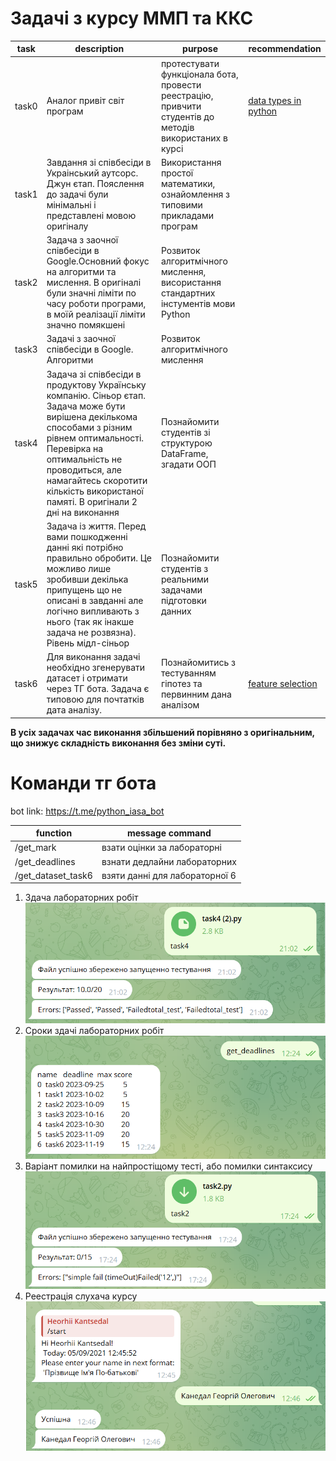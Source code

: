# Задачі з курсу ММП та ККС

| task  | description                                                                                                                                                                                                                                                                          | purpose                                                                                                | recommendation                                                                                                                                  |
|-------|--------------------------------------------------------------------------------------------------------------------------------------------------------------------------------------------------------------------------------------------------------------------------------------|--------------------------------------------------------------------------------------------------------|-------------------------------------------------------------------------------------------------------------------------------------------------|
| task0 | Аналог привіт світ програм                                                                                                                                                                                                                                                           | протестувати функціонала бота, провести реестрацію, привчити студентів до методів використаних в курсі | [data types in python ](https://fastapi.tiangolo.com/python-types/)                                                                             |
| task1 | Завдання зі співбесіди в Украінський аутсорс. Джун єтап. Пояслення до задачі були мінімальні і представлені мовою оригіналу                                                                                                                                                          | Використання простої математики, ознайомлення з типовими прикладами програм                            |
| task2 | Задача з заочної співбесіди в Google.Основний фокус на алгоритми та мислення. В оригіналі були значні ліміти по часу роботи програми, в моїй реалізації ліміти значно помякшені                                                                                                      | Розвиток алгоритмічного мислення, висористання стандартних інстументів мови Python                     |
| task3 | Задачі з заочної співбесіди в Google. Алгоритми                                                                                                                                                                                                                                      | Розвиток алгоритмічного мислення                                                                       |
| task4 | Задача зі співбесіди в продуктову Українську компанію. Сіньор єтап. Задача може бути вирішена декількома способами з різним рівнем оптимальності. Перевірка на оптимальність не проводиться, але намагайтесь скоротити кількість використаної памяті. В оригінали 2 дні на виконання | Познайомити студентів зі структурою DataFrame, згадати ООП                                             |
| task5 | Задача із життя. Перед вами пошкодженні данні які потрібно правильно обробити. Це можливо лише зробивши декілька припущень що не описані в завданні але логічно випливають з нього (так як інакше задача не розвязна). Рівень мідл-сіньор                                            | Познайомити студентів з реальними задачами підготовки данних                                           |
| task6 | Для виконання задачі необхідно згенерувати датасет і отримати через ТГ бота. Задача є типовою для почтатків дата аналізу.                                                                                                                                                            | Познайомитись з тестуванням гіпотез та первинним дана аналізом                                         | [feature selection](https://www.researchgate.net/publication/357323093_Vibir_zminnih_dla_prognozuvanna_Python_Feature_selection_methods_Python) |

**В усіх задачах час виконання збільшений порівняно з оригінальним, що знижує складність виконання без зміни суті.**

# Команди тг бота

bot link: https://t.me/python_iasa_bot

| function          | message command                |
|-------------------|--------------------------------|
| /get_mark         | взати оцінки за лабораторні    |
| /get_deadlines    | взнати дедлайни лабораторних   |
| /get_dataset_task6| взяти данні для лабораторної 6 |

1. Здача лабораторних робіт
![img.png](readme/img.png)
2. Сроки здачі лабораторних робіт
![img.png](readme/img2.png)
3. Варіант помилки на найпростіщому тесті, або помилки синтаксису
![img.png](readme/img3.png)
4. Реестрація слухача курсу
![img.png](readme/registration.png)
<!-- | --- | --- | -->

